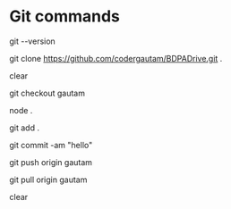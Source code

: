 # Git commands

  git --version

  git clone https://github.com/codergautam/BDPADrive.git .

  clear

  git checkout gautam

  node .

  git add .

  git commit -am "hello"

  git push origin gautam

  git pull origin gautam
  
  clear